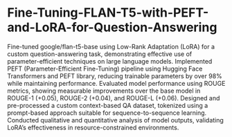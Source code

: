 # Fine-Tuning-FLAN-T5-with-PEFT-and-LoRA-for-Question-Answering
Fine-tuned google/flan-t5-base using Low-Rank Adaptation (LoRA) for a custom question-answering task, demonstrating effective use of parameter-efficient techniques on large language models.
Implemented PEFT (Parameter-Efficient Fine-Tuning) pipeline using Hugging Face Transformers and PEFT library, reducing trainable parameters by over 98\% while maintaining performance.
Evaluated model performance using ROUGE metrics, showing measurable improvements over the base model in ROUGE-1 (+0.05), ROUGE-2 (+0.04), and ROUGE-L (+0.06).
Designed and pre-processed a custom context-based QA dataset, tokenized using a prompt-based approach suitable for sequence-to-sequence learning.
Conducted qualitative and quantitative analysis of model outputs, validating LoRA’s effectiveness in resource-constrained environments.

